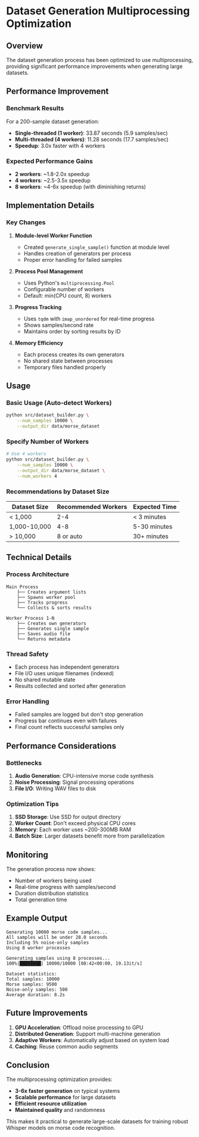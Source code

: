 # Dataset Generation Multiprocessing Optimization

## Overview

The dataset generation process has been optimized to use multiprocessing, providing significant performance improvements when generating large datasets.

## Performance Improvement

### Benchmark Results

For a 200-sample dataset generation:
- **Single-threaded (1 worker)**: 33.87 seconds (5.9 samples/sec)
- **Multi-threaded (4 workers)**: 11.28 seconds (17.7 samples/sec)
- **Speedup**: 3.0x faster with 4 workers

### Expected Performance Gains

- **2 workers**: ~1.8-2.0x speedup
- **4 workers**: ~2.5-3.5x speedup
- **8 workers**: ~4-6x speedup (with diminishing returns)

## Implementation Details

### Key Changes

1. **Module-level Worker Function**
   - Created `generate_single_sample()` function at module level
   - Handles creation of generators per process
   - Proper error handling for failed samples

2. **Process Pool Management**
   - Uses Python's `multiprocessing.Pool`
   - Configurable number of workers
   - Default: min(CPU count, 8) workers

3. **Progress Tracking**
   - Uses `tqdm` with `imap_unordered` for real-time progress
   - Shows samples/second rate
   - Maintains order by sorting results by ID

4. **Memory Efficiency**
   - Each process creates its own generators
   - No shared state between processes
   - Temporary files handled properly

## Usage

### Basic Usage (Auto-detect Workers)

```bash
python src/dataset_builder.py \
    --num_samples 10000 \
    --output_dir data/morse_dataset
```

### Specify Number of Workers

```bash
# Use 4 workers
python src/dataset_builder.py \
    --num_samples 10000 \
    --output_dir data/morse_dataset \
    --num_workers 4
```

### Recommendations by Dataset Size

| Dataset Size | Recommended Workers | Expected Time |
|--------------|-------------------|---------------|
| < 1,000      | 2-4               | < 3 minutes   |
| 1,000-10,000 | 4-8               | 5-30 minutes  |
| > 10,000     | 8 or auto         | 30+ minutes   |

## Technical Details

### Process Architecture

```
Main Process
    ├── Creates argument lists
    ├── Spawns worker pool
    ├── Tracks progress
    └── Collects & sorts results
        
Worker Process 1-N
    ├── Creates own generators
    ├── Generates single sample
    ├── Saves audio file
    └── Returns metadata
```

### Thread Safety

- Each process has independent generators
- File I/O uses unique filenames (indexed)
- No shared mutable state
- Results collected and sorted after generation

### Error Handling

- Failed samples are logged but don't stop generation
- Progress bar continues even with failures
- Final count reflects successful samples only

## Performance Considerations

### Bottlenecks

1. **Audio Generation**: CPU-intensive morse code synthesis
2. **Noise Processing**: Signal processing operations
3. **File I/O**: Writing WAV files to disk

### Optimization Tips

1. **SSD Storage**: Use SSD for output directory
2. **Worker Count**: Don't exceed physical CPU cores
3. **Memory**: Each worker uses ~200-300MB RAM
4. **Batch Size**: Larger datasets benefit more from parallelization

## Monitoring

The generation process now shows:
- Number of workers being used
- Real-time progress with samples/second
- Duration distribution statistics
- Total generation time

## Example Output

```
Generating 10000 morse code samples...
All samples will be under 28.0 seconds
Including 5% noise-only samples
Using 8 worker processes

Generating samples using 8 processes...
100%|████████| 10000/10000 [08:42<00:00, 19.13it/s]

Dataset statistics:
Total samples: 10000
Morse samples: 9500
Noise-only samples: 500
Average duration: 8.2s
```

## Future Improvements

1. **GPU Acceleration**: Offload noise processing to GPU
2. **Distributed Generation**: Support multi-machine generation
3. **Adaptive Workers**: Automatically adjust based on system load
4. **Caching**: Reuse common audio segments

## Conclusion

The multiprocessing optimization provides:
- **3-6x faster generation** on typical systems
- **Scalable performance** for large datasets
- **Efficient resource utilization**
- **Maintained quality** and randomness

This makes it practical to generate large-scale datasets for training robust Whisper models on morse code recognition. 